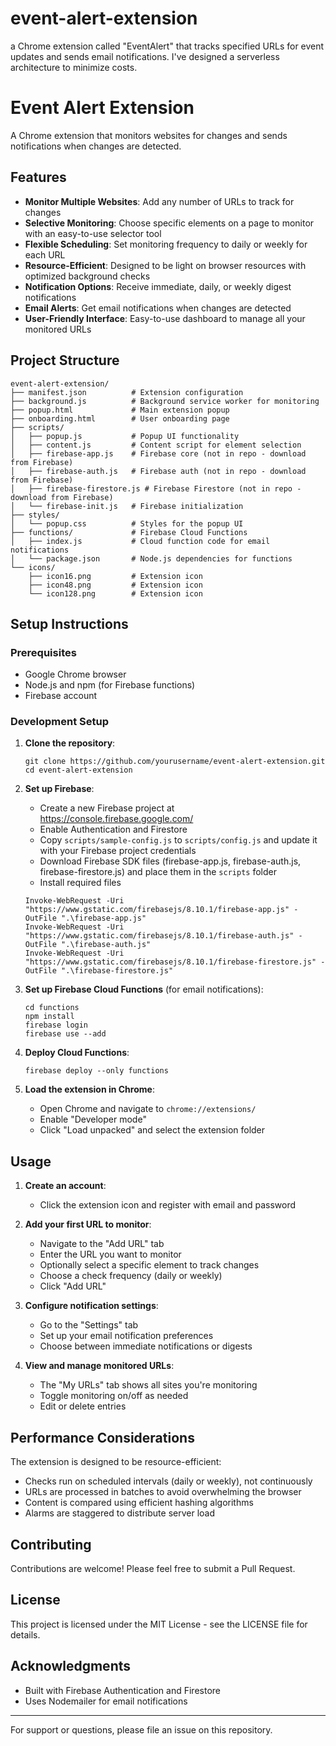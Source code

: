# event-alert-extension

a Chrome extension called "EventAlert" that tracks specified URLs for event updates and sends email notifications. I've designed a serverless architecture to minimize costs.

# Event Alert Extension

A Chrome extension that monitors websites for changes and sends notifications when changes are detected.

## Features

- **Monitor Multiple Websites**: Add any number of URLs to track for changes
- **Selective Monitoring**: Choose specific elements on a page to monitor with an easy-to-use selector tool
- **Flexible Scheduling**: Set monitoring frequency to daily or weekly for each URL
- **Resource-Efficient**: Designed to be light on browser resources with optimized background checks
- **Notification Options**: Receive immediate, daily, or weekly digest notifications
- **Email Alerts**: Get email notifications when changes are detected
- **User-Friendly Interface**: Easy-to-use dashboard to manage all your monitored URLs

## Project Structure

```
event-alert-extension/
├── manifest.json          # Extension configuration
├── background.js          # Background service worker for monitoring
├── popup.html             # Main extension popup
├── onboarding.html        # User onboarding page
├── scripts/
│   ├── popup.js           # Popup UI functionality
│   ├── content.js         # Content script for element selection
│   ├── firebase-app.js    # Firebase core (not in repo - download from Firebase)
│   ├── firebase-auth.js   # Firebase auth (not in repo - download from Firebase)
│   ├── firebase-firestore.js # Firebase Firestore (not in repo - download from Firebase)
│   └── firebase-init.js   # Firebase initialization
├── styles/
│   └── popup.css          # Styles for the popup UI
├── functions/             # Firebase Cloud Functions
│   ├── index.js           # Cloud function code for email notifications
│   └── package.json       # Node.js dependencies for functions
└── icons/
    ├── icon16.png         # Extension icon
    ├── icon48.png         # Extension icon
    └── icon128.png        # Extension icon
```

## Setup Instructions

### Prerequisites

- Google Chrome browser
- Node.js and npm (for Firebase functions)
- Firebase account

### Development Setup

1. **Clone the repository**:

   ```
   git clone https://github.com/yourusername/event-alert-extension.git
   cd event-alert-extension
   ```

2. **Set up Firebase**:

   - Create a new Firebase project at https://console.firebase.google.com/
   - Enable Authentication and Firestore
   - Copy `scripts/sample-config.js` to `scripts/config.js` and update it with your Firebase project credentials
   - Download Firebase SDK files (firebase-app.js, firebase-auth.js, firebase-firestore.js) and place them in the `scripts` folder
   - Install required files

   ```
   Invoke-WebRequest -Uri "https://www.gstatic.com/firebasejs/8.10.1/firebase-app.js" -OutFile ".\firebase-app.js"
   Invoke-WebRequest -Uri "https://www.gstatic.com/firebasejs/8.10.1/firebase-auth.js" -OutFile ".\firebase-auth.js"
   Invoke-WebRequest -Uri "https://www.gstatic.com/firebasejs/8.10.1/firebase-firestore.js" -OutFile ".\firebase-firestore.js"

   ```

3. **Set up Firebase Cloud Functions** (for email notifications):

   ```
   cd functions
   npm install
   firebase login
   firebase use --add
   ```

4. **Deploy Cloud Functions**:

   ```
   firebase deploy --only functions
   ```

5. **Load the extension in Chrome**:
   - Open Chrome and navigate to `chrome://extensions/`
   - Enable "Developer mode"
   - Click "Load unpacked" and select the extension folder

## Usage

1. **Create an account**:

   - Click the extension icon and register with email and password

2. **Add your first URL to monitor**:

   - Navigate to the "Add URL" tab
   - Enter the URL you want to monitor
   - Optionally select a specific element to track changes
   - Choose a check frequency (daily or weekly)
   - Click "Add URL"

3. **Configure notification settings**:

   - Go to the "Settings" tab
   - Set up your email notification preferences
   - Choose between immediate notifications or digests

4. **View and manage monitored URLs**:
   - The "My URLs" tab shows all sites you're monitoring
   - Toggle monitoring on/off as needed
   - Edit or delete entries

## Performance Considerations

The extension is designed to be resource-efficient:

- Checks run on scheduled intervals (daily or weekly), not continuously
- URLs are processed in batches to avoid overwhelming the browser
- Content is compared using efficient hashing algorithms
- Alarms are staggered to distribute server load

## Contributing

Contributions are welcome! Please feel free to submit a Pull Request.

## License

This project is licensed under the MIT License - see the LICENSE file for details.

## Acknowledgments

- Built with Firebase Authentication and Firestore
- Uses Nodemailer for email notifications

---

For support or questions, please file an issue on this repository.
